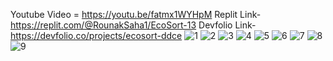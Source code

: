 Youtube Video = https://youtu.be/fatmx1WYHpM
Replit Link-https://replit.com/@RounakSaha1/EcoSort-13
Devfolio Link-https://devfolio.co/projects/ecosort-ddce
![1](https://github.com/smty2018/EcoSort-1.3/assets/139618603/2fa309e5-1f32-4181-8886-42796129a834)
![2](https://github.com/smty2018/EcoSort-1.3/assets/139618603/360c0aee-af5f-415f-b2fc-e45ae358386e)
![3](https://github.com/smty2018/EcoSort-1.3/assets/139618603/2fa87f66-5cc0-4f31-88a3-e482e4b43d19)
![4](https://github.com/smty2018/EcoSort-1.3/assets/139618603/789dd6c5-e9b9-454a-99c0-22d4f55f308a)
![5](https://github.com/smty2018/EcoSort-1.3/assets/139618603/6d0234a6-6f78-4c25-b664-881421c168ca)
![6](https://github.com/smty2018/EcoSort-1.3/assets/139618603/9109cfca-6d20-41f6-82f8-73aa3b00a2e0)
![7](https://github.com/smty2018/EcoSort-1.3/assets/139618603/f085a336-20e4-4c44-a465-6ca20af96fe5)
![8](https://github.com/smty2018/EcoSort-1.3/assets/139618603/9e6a490a-bcc8-464f-ab69-0b8c17bce384)
![9](https://github.com/smty2018/EcoSort-1.3/assets/139618603/f9122d06-c295-41bb-bf15-0fec5ecdc183)
